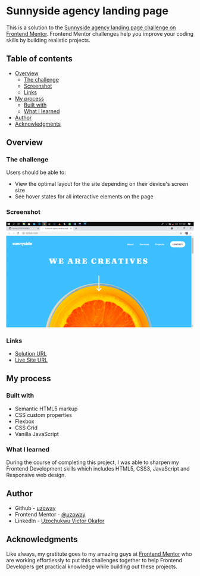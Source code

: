 # Sunnyside agency landing page

This is a solution to the [Sunnyside agency landing page challenge on Frontend Mentor](https://www.frontendmentor.io/challenges/sunnyside-agency-landing-page-7yVs3B6ef). Frontend Mentor challenges help you improve your coding skills by building realistic projects.

## Table of contents

- [Overview](#overview)
  - [The challenge](#the-challenge)
  - [Screenshot](#screenshot)
  - [Links](#links)
- [My process](#my-process)
  - [Built with](#built-with)
  - [What I learned](#what-i-learned)
- [Author](#author)
- [Acknowledgments](#acknowledgments)

## Overview

### The challenge

Users should be able to:

- View the optimal layout for the site depending on their device's screen size
- See hover states for all interactive elements on the page

### Screenshot

![](./screenshot.jpg)

### Links

- [Solution URL](https://www.frontendmentor.io/solutions/sunnyside-agency-landing-page-built-using-vanilla-js-html5-and-css3-Q0Jm-O-XO)
- [Live Site URL](https://sunnyside-agency-landing-page-omega.vercel.app/)

## My process

### Built with

- Semantic HTML5 markup
- CSS custom properties
- Flexbox
- CSS Grid
- Vanilla JavaScript

### What I learned

During the course of completing this project, I was able to sharpen my Frontend Development skills which includes HTML5, CSS3, JavaScript and Responsive web design.

## Author

- Github - [uzoway](https://github.com/uzoway)
- Frontend Mentor - [@uzoway](https://www.frontendmentor.io/profile/uzoway)
- LinkedIn - [Uzochukwu Victor Okafor](https://www.linkedin.com/in/uzochukwuokafor/)

## Acknowledgments

Like always, my gratitute goes to my amazing guys at [Frontend Mentor](https://www.frontendmentor.io) who are working effortlessly to put this challenges together to help Frontend Developers get practical knowledge while building out these projects.
